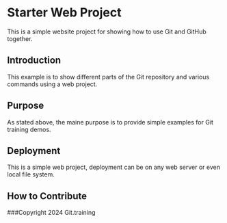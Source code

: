 # Starter Web Project

This is a simple website project for showing how to use Git and GitHub together.

## Introduction

This example is to show different parts of the Git repository and various commands using a web project.

## Purpose

As stated above, the maine purpose is to provide simple examples for Git training demos.

## Deployment

This is a simple web project, deployment can be on any web server or even local file system.

## How to Contribute

###Copyright
2024 Git.training
